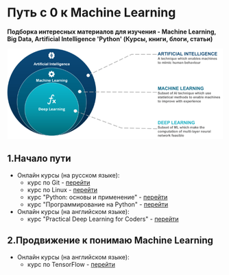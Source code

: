 # Путь с 0 к Machine Learning
**Подборка интересных материалов для изучения - Machine Learning, Big Data, Artificial Intelligence 'Python' (Курсы, книги, блоги, статьи)**

![Image AI](https://github.com/SerbulEvhenii/way_to_machine_learning/blob/master/AI_ML_DL.png)

## 1.Начало пути
- Онлайн курсы (на русском языке):
  - курс по Git - [перейти](https://stepik.org/course/3145)
  - курс по Linux - [перейти](https://stepik.org/course/73)
  - курс "Python: основы и применение" - [перейти](https://stepik.org/course/512)
  - курс "Программирование на Python" - [перейти](https://stepik.org/course/67)
- Онлайн курсы (на английском языке):
  - курс "Practical Deep Learning for Coders" - [перейти](https://course.fast.ai/)


## 2.Продвижение к понимаю Machine Learning
- Онлайн курсы (на английском языке):
  - курс по TensorFlow - [перейти](https://www.coursera.org/learn/introduction-tensorflow)
